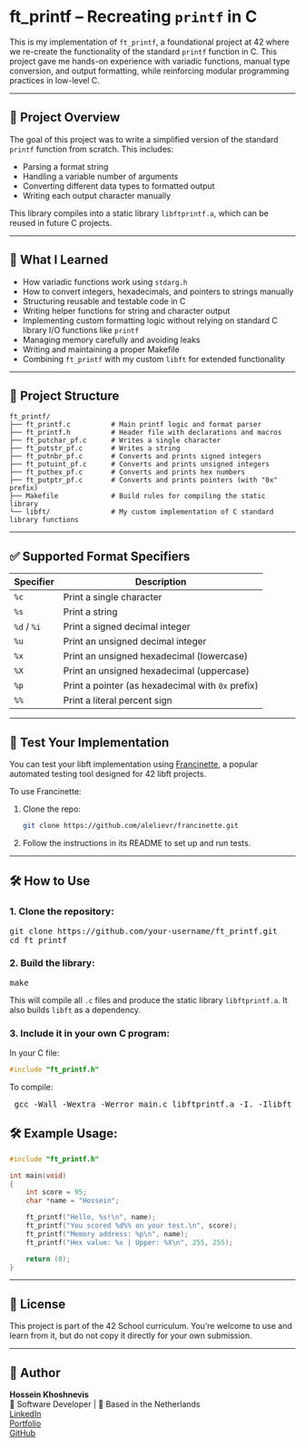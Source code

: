 # ft_printf – Recreating `printf` in C

This is my implementation of `ft_printf`, a foundational project at 42 where we re-create the functionality of the standard `printf` function in C. This project gave me hands-on experience with variadic functions, manual type conversion, and output formatting, while reinforcing modular programming practices in low-level C.

---

## 🚀 Project Overview

The goal of this project was to write a simplified version of the standard `printf` function from scratch. This includes:

- Parsing a format string
- Handling a variable number of arguments
- Converting different data types to formatted output
- Writing each output character manually

This library compiles into a static library `libftprintf.a`, which can be reused in future C projects.

---

## 🧠 What I Learned

- How variadic functions work using `stdarg.h`  
- How to convert integers, hexadecimals, and pointers to strings manually  
- Structuring reusable and testable code in C  
- Writing helper functions for string and character output  
- Implementing custom formatting logic without relying on standard C library I/O functions like `printf`  
- Managing memory carefully and avoiding leaks  
- Writing and maintaining a proper Makefile  
- Combining `ft_printf` with my custom `libft` for extended functionality  

---

## 📁 Project Structure
```
ft_printf/
├── ft_printf.c          # Main printf logic and format parser
├── ft_printf.h          # Header file with declarations and macros
├── ft_putchar_pf.c      # Writes a single character
├── ft_putstr_pf.c       # Writes a string
├── ft_putnbr_pf.c       # Converts and prints signed integers
├── ft_putuint_pf.c      # Converts and prints unsigned integers
├── ft_puthex_pf.c       # Converts and prints hex numbers
├── ft_putptr_pf.c       # Converts and prints pointers (with "0x" prefix)
├── Makefile             # Build rules for compiling the static library
└── libft/               # My custom implementation of C standard library functions
```

---

## ✅ Supported Format Specifiers

| Specifier | Description |
|----------|-------------|
| `%c`     | Print a single character |
| `%s`     | Print a string |
| `%d` / `%i` | Print a signed decimal integer |
| `%u`     | Print an unsigned decimal integer |
| `%x`     | Print an unsigned hexadecimal (lowercase) |
| `%X`     | Print an unsigned hexadecimal (uppercase) |
| `%p`     | Print a pointer (as hexadecimal with `0x` prefix) |
| `%%`     | Print a literal percent sign |

---

## 🧪 Test Your Implementation

You can test your libft implementation using [Francinette](https://github.com/xicodomingues/francinette), a popular automated testing tool designed for 42 libft projects.

To use Francinette:

1. Clone the repo:
   ```bash
   git clone https://github.com/alelievr/francinette.git
   ```
2. Follow the instructions in its README to set up and run tests.

---

## 🛠️ How to Use

### 1. Clone the repository:

<pre>
git clone https://github.com/your-username/ft_printf.git
cd ft_printf
</pre>

### 2. Build the library:

<pre>
make
</pre>

This will compile all `.c` files and produce the static library `libftprintf.a`. It also builds `libft` as a dependency.

### 3. Include it in your own C program:

In your C file:

```c
#include "ft_printf.h"
```
To compile:

<pre> gcc -Wall -Wextra -Werror main.c libftprintf.a -I. -Ilibft </pre>

## 🛠️ Example Usage:
```c
#include "ft_printf.h"

int main(void)
{
    int score = 95;
    char *name = "Hossein";

    ft_printf("Hello, %s!\n", name);
    ft_printf("You scored %d%% on your test.\n", score);
    ft_printf("Memory address: %p\n", name);
    ft_printf("Hex value: %x | Upper: %X\n", 255, 255);

    return (0);
}
```

---

## 🧾 License

This project is part of the 42 School curriculum. You’re welcome to use and learn from it, but do not copy it directly for your own submission.

---

## 👤 Author

**Hossein Khoshnevis**  
🧠 Software Developer | 📍 Based in the Netherlands  
[LinkedIn](https://www.linkedin.com/in/hossein-khoshnevis)  
[Portfolio](https://hosseinkhoshnevis.vercel.app/)  
[GitHub](https://github.com/hosseinkhoshnevis94)

